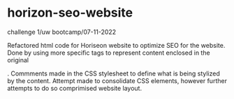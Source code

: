 # horizon-seo-website

challenge 1/uw bootcamp/07-11-2022

Refactored html code for Horiseon website to optimize SEO for the website.
Done by using more specific tags to represent content enclosed in the original <div>.
Commments made in the CSS stylesheet to define what is being stylized by the content. 
  Attempt made to consolidate CSS elements, however further attempts to do so comprimised website layout. 
